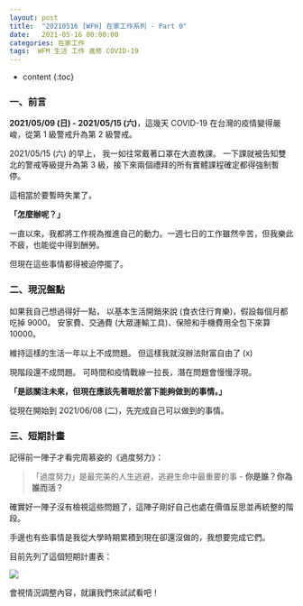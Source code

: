 ```yaml
---
layout: post
title:  "20210516 [WFH] 在家工作系列 - Part 0"
date:   2021-05-16 00:00:00
categories: 在家工作
tags:  WFM 生活 工作 進修 COVID-19
---
```



* content
{:toc}


### 一、前言

**2021/05/09 (日) - 2021/05/15 (六)**，這幾天 COVID-19 在台灣的疫情變得嚴峻，從第 1 級警戒升為第 2 級警戒。

2021/05/15 (六) 的早上，
我一如往常戴著口罩在大直教課。
一下課就被告知雙北的警戒等級提升為第 3 級，接下來兩個禮拜的所有實體課程確定都得強制暫停。

這相當於要暫時失業了。

**「怎麼辦呢？」**

一直以來，我都將工作視為推進自己的動力。一週七日的工作雖然辛苦，但我樂此不疲，也能從中得到酬勞。

但現在這些事情都得被迫停擺了。


### 二、現況盤點

如果我自己想過得好一點，
以基本生活開銷來說 (食衣住行育樂)，假設每個月都吃掉 9000。
安家費、交通費 (大眾運輸工具)、保險和手機費用全包下來算 10000。

維持這樣的生活一年以上不成問題。
但這樣我就沒辦法財富自由了 (x)

現階段還不成問題。
可時間和疫情戰線一拉長，潛在問題會慢慢浮現。

**「是該關注未來，但現在應該先著眼於當下能夠做到的事情。」**

從現在開始到 2021/06/08 (二)，先完成自己可以做到的事情。


### 三、短期計畫

記得前一陣子才看完周慕姿的《過度努力》：
> 「過度努力」是最完美的人生逃避，逃避生命中最重要的事 - **你是誰？你為誰而活？**

確實好一陣子沒有檢視這些問題了，這陣子剛好自己也處在價值反思並再統整的階段。

手邊也有些事情是我從大學時期累積到現在卻還沒做的，我想要完成它們。

目前先列了這個短期計畫表：

![](https://i.imgur.com/oARqHra.jpg)

會視情況調整內容，就讓我們來試試看吧！